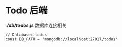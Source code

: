 # Todo 后端

***./db/todos.js*** 数据库连接相关

```
// Database: todos
const DB_PATH = 'mongodb://localhost:27017/todos'
```